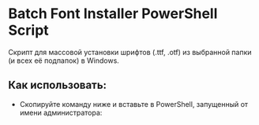# Batch Font Installer PowerShell Script

Скрипт для массовой установки шрифтов (.ttf, .otf) из выбранной папки (и всех её подпапок) в Windows.

## Как использовать:
- Скопируйте команду ниже и вставьте в PowerShell, запущенный от имени администратора:
